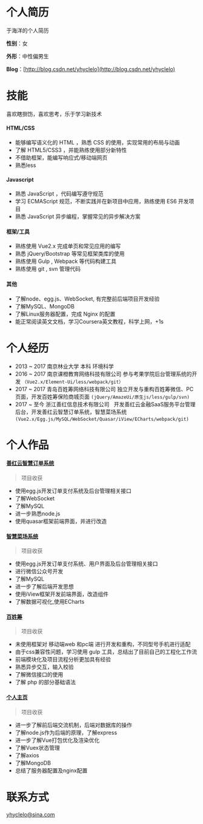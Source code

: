 # 个人简历
于海洋的个人简历

**性别**：女

**外形**：中性偏男生

**Blog**：[http://blog.csdn.net/yhyclelo](http://blog.csdn.net/yhyclelo)

# 技能
喜欢瞎捯饬，喜欢思考，乐于学习新技术
#### HTML/CSS
* 能够编写语义化的 HTML ，熟悉 CSS 的使用，实现常用的布局与动画
* 了解 HTML5/CSS3 ，并能熟练使用部分新特性
* 不借助框架，能编写响应式/移动端网页
* 熟悉less
#### Javascript
* 熟悉 JavaScript ，代码编写遵守规范
* 学习 ECMAScript 规范，不断实践并在新项目中应用，熟练使用 ES6 开发项目
* 熟悉 JavaScript 异步编程，掌握常见的异步解决方案
#### 框架/工具
* 熟练使用 Vue2.x 完成单页和常见应用的编写
* 熟悉 jQuery/Bootstrap 等常见框架类库的使用
* 熟练使用 Gulp , Webpack 等代码构建工具
* 熟练使用 git , svn 管理代码
#### 其他
* 了解node、egg.js、WebSocket, 有完整前后端项目开发经验
* 了解MySQL、MongoDB
* 了解Linux服务器配置，完成 Nginx 的配置
* 能正常阅读英文文档，学习Coursera英文教程，科学上网，+1s

# 个人经历
* 2013 ~ 2017 南京林业大学 本科 环境科学
* 2016 ~ 2017 南京课橙教育网络科技有限公司  参与考果学院后台管理系统的开发
`（Vue2.x/Element-Ui/less/webpack/git）`
* 2017 ~ 2017 青岛百姓筹网络科技有限公司   独立开发与重构百姓筹微信、PC页面，开发百姓筹保险商城页面 
`(jQuery/AmazeUi/原生js/less/gulp/svn)`
* 2017 ~ 至今  浙江善红信息技术有限公司   开发善红云金融SaaS服务平台管理后台，开发善红云智慧订单系统，智慧菜场系统
`(Vue2.x/Egg.js/MySQL/WebSocket/Quasar/iView/ECharts/webpack/git)`

# 个人作品
#### [善红云智慧订单系统]()
> 项目收获 
  * 使用egg.js开发订单支付系统及后台管理相关接口
  * 了解WebSocket
  * 了解MySQL
  * 进一步熟悉node.js
  * 使用quasar框架前端界面，并进行改造

#### [智慧菜场系统]()
> 项目收获 
  * 使用egg.js开发订单支付系统、用户界面及后台管理相关接口
  * 进行微信公众号开发
  * 了解MySQL
  * 进一步了解后端开发思想
  * 使用iView框架开发前端界面，改造组件
  * 了解数据可视化,使用ECharts
  
#### [百姓筹](http://www.baixingchou.com)
> 项目收获 
  * 未使用框架对 移动端web 和pc端 进行开发和重构，不同型号手机进行适配
  * 由于css兼容性问题，学习使用 gulp 工具，总结出了目前自己的工程化工作流
  * 前端模块化及项目流程分析更加具有经验
  * 熟悉异步交互，输入校验
  * 了解微信接口的使用
  * 了解 php 的部分基础语法

#### [个人主页](http://www.cheeseyu.cn)
> 项目收获
  * 进一步了解前后端交流机制，后端对数据库的操作
  * 了解node.js作为后端的原理，了解express
  * 进一步了解Vue打包优化及渲染优化
  * 了解Vuex状态管理
  * 了解axios
  * 了解MongoDB
  * 总结了服务器配置及nginx配置

# 联系方式
yhyclelo@sina.com